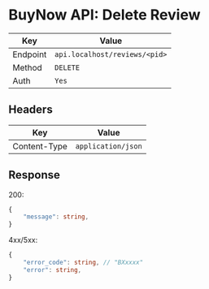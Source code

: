 # BuyNow API: Delete Review

| Key      | Value                         |
| -------- | ----------------------------- |
| Endpoint | `api.localhost/reviews/<pid>` |
| Method   | `DELETE`                      |
| Auth     | `Yes`                         |

## Headers

| Key          | Value              |
| ------------ | ------------------ |
| Content-Type | `application/json` |

## Response

200:

```ts
{
    "message": string,
}
```

4xx/5xx:

```ts
{   
    "error_code": string, // "BXxxxx"
    "error": string,
}
```

